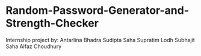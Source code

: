 # Random-Password-Generator-and-Strength-Checker

Internship project by:
Antarlina Bhadra
Sudipta Saha
Supratim Lodh
Subhajit Saha
Alfaz Choudhury
